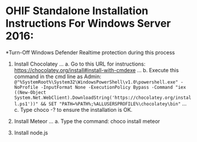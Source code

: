 # OHIF Standalone Installation Instructions For Windows Server 2016:

*Turn-Off Windows Defender Realtime protection during this process

1. Install Chocolatey
...
a. Go to this URL for instructions: 
https://chocolatey.org/install#install-with-cmdexe
...
b. Execute this command in the cmd line as Admin:
`@"%SystemRoot%\System32\WindowsPowerShell\v1.0\powershell.exe" -NoProfile -InputFormat None -ExecutionPolicy Bypass -Command "iex ((New-Object System.Net.WebClient).DownloadString('https://chocolatey.org/install.ps1'))" && SET "PATH=%PATH%;%ALLUSERSPROFILE%\chocolatey\bin"`
...
c. Type choco -? to ensure the installation is OK.

2. Install Meteor
...
a. Type the command: choco install meteor

3. Install node.js
